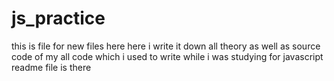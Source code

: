 # js_practice
this is file for new files here
here i write it down all theory as well as source code of my all code which i used to write while i was studying for javascript
readme file is there
